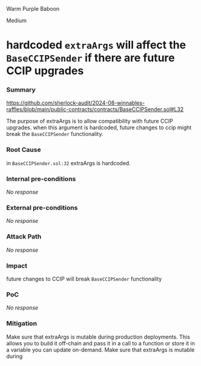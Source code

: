 Warm Purple Baboon

Medium

# hardcoded `extraArgs` will affect the `BaseCCIPSender` if there are future CCIP upgrades

### Summary
https://github.com/sherlock-audit/2024-08-winnables-raffles/blob/main/public-contracts/contracts/BaseCCIPSender.sol#L32

The purpose of extraArgs is to allow compatibility with future CCIP upgrades. when this argument is hardcoded, future changes to ccip might break the `BaseCCIPSender` functionality.

### Root Cause

in `BaseCCIPSender.sol:32` extraArgs is hardcoded.

### Internal pre-conditions

_No response_

### External pre-conditions

_No response_

### Attack Path

_No response_

### Impact

future changes to CCIP will break `BaseCCIPSender` functionality

### PoC

_No response_

### Mitigation

Make sure that extraArgs is mutable during production deployments. This allows you to build it off-chain and pass it in a call to a function or store it in a variable you can update on-demand. Make sure that extraArgs is mutable during